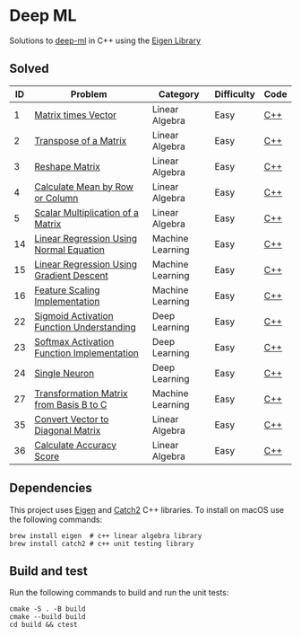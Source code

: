 # Deep ML

Solutions to [deep-ml](https://www.deep-ml.com/) in C++ using the [Eigen Library](https://eigen.tuxfamily.org/)

## Solved

| ID |  Problem | Category | Difficulty | Code |
|----|----------|----------|------------|------|
| 1  | [Matrix times Vector](https://www.deep-ml.com/problem/Matrix%20times%20Vector) | Linear Algebra | Easy | [C++](/easy/matrix_dot_vector.cpp) |
| 2  | [Transpose of a Matrix](https://www.deep-ml.com/problem/Transpose%20of%20a%20Matrix) | Linear Algebra | Easy | [C++](easy/transpose.cpp) |
| 3  | [Reshape Matrix](https://www.deep-ml.com/problem/Reshape%20Matrix) | Linear Algebra | Easy | [C++](easy/reshape.cpp) |
| 4  | [Calculate Mean by Row or Column](https://www.deep-ml.com/problem/Calculate%20Mean%20by%20Row%20or%20Column) | Linear Algebra | Easy | [C++](easy/calculate_matrix_mean.cpp) |
| 5  | [Scalar Multiplication of a Matrix](https://www.deep-ml.com/problem/Scalar%20Multiplication%20of%20a%20Matrix) | Linear Algebra | Easy | [C++](easy/scalar_multiply.cpp) |
| 14 | [Linear Regression Using Normal Equation](https://www.deep-ml.com/problem/Linear%20Regression%20Using%20Normal%20Equation) | Machine Learning | Easy | [C++](/easy/linear_regression_using_normal_equation.cpp) |
| 15 | [Linear Regression Using Gradient Descent](https://www.deep-ml.com/problem/Linear%20Regression%20Using%20Gradient%20Descent) | Machine Learning | Easy | [C++](/easy/linear_regression_using_gradient_descent.cpp) |
| 16 | [Feature Scaling Implementation](https://www.deep-ml.com/problem/Feature%20Scaling%20Implementation) | Machine Learning | Easy | [C++](/easy/feature_scaling.cpp) |
| 22 | [Sigmoid Activation Function Understanding](https://www.deep-ml.com/problem/Sigmoid%20Activation%20Function%20Understanding) | Deep Learning | Easy | [C++](/easy/sigmoid.cpp) |
| 23 | [Softmax Activation Function Implementation](https://www.deep-ml.com/problem/Softmax%20Activation%20Function%20Implementation) | Deep Learning | Easy | [C++](/easy/softmax.cpp) |
| 24 | [Single Neuron](https://www.deep-ml.com/problem/Single%20Neuron) | Deep Learning | Easy | [C++](/easy/single_neuron.cpp) |
| 27 | [Transformation Matrix from Basis B to C](https://www.deep-ml.com/problem/Transformation%20Matrix%20from%20Basis%20B%20to%20C) | Machine Learning | Easy | [C++](/easy/transform_basis.cpp) |
| 35 | [Convert Vector to Diagonal Matrix](https://www.deep-ml.com/problem/Convert%20Vector%20to%20Diagonal%20Matrix) | Linear Algebra | Easy | [C++](easy/vector_to_diagongal_matrix.cpp) |
| 36 | [Calculate Accuracy Score](https://www.deep-ml.com/problem/Calculate%20Accuracy%20Score) | Linear Algebra | Easy | [C++](easy/accuracy_score.cpp) |

## Dependencies

This project uses [Eigen](https://eigen.tuxfamily.org/) and [Catch2](https://github.com/catchorg/Catch2) C++ libraries. To install on macOS use the following commands:

```
brew install eigen  # c++ linear algebra library
brew install catch2 # c++ unit testing library
```

## Build and test

Run the following commands to build and run the unit tests:

```
cmake -S . -B build
cmake --build build
cd build && ctest
```